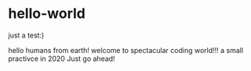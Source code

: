 # hello-world
just a test:)


hello humans from earth! 
welcome to spectacular coding world!!!
a small practivce in 2020 
Just go ahead!
